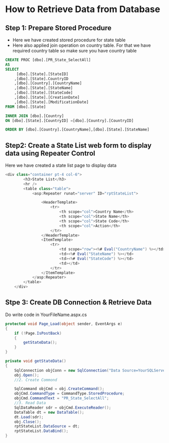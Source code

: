 # How to Retrieve Data from Database

## Step 1: Prepare Stored Procedure
- Here we have created stored procedure for state table
- Here also applied join operation on country table. For that we have required country table so make sure you have country table
```sql
CREATE PROC [dbo].[PR_State_SelectAll]
AS
SELECT
	 [dbo].[State].[StateID]
	,[dbo].[State].CountryID
	,[dbo].[Country].[CountryName]
	,[dbo].[State].[StateName]
	,[dbo].[State].[StateCode]
	,[dbo].[State].[CreationDate]
	,[dbo].[State].[ModificationDate]
FROM [dbo].[State]

INNER JOIN [dbo].[Country]
ON [dbo].[State].[CountryID] =[dbo].[Country].[CountryID]

ORDER BY [dbo].[Country].[CountryName],[dbo].[State].[StateName]
```

## Step2: Create a State List web form to display data using Repeater Control
Here we have created a state list page to display data
```csharp
<div class="container pt-4 col-6">
        <h3>State List</h3>
        <hr />
        <table class="table">
            <asp:Repeater runat="server" ID="rptStateList">

                <HeaderTemplate>
                    <tr>
                        <th scope="col">Country Name</th>
                        <th scope="col">State Name</th>
                        <th scope="col">State Code</th>
                        <th scope="col">Action</th>
                    </tr>
                </HeaderTemplate>
                <ItemTemplate>
                    <tr>
                        <td scope="row"><%# Eval("CountryName") %></td>
                        <td><%# Eval("StateName") %></td>
                        <td><%# Eval("StateCode") %></td>
                        <td></td>
                    </tr>
                </ItemTemplate>
            </asp:Repeater>
        </table>
    </div>
```
## Stpe 3: Create DB Connection & Retrieve Data 
Do write code in YourFileName.aspx.cs
```csharp
protected void Page_Load(object sender, EventArgs e)
{
    if (!Page.IsPostBack)
    {
        getStateData();
    }
}

private void getStateData()
{
    SqlConnection objConn = new SqlConnection("Data Source=YourSQLServerName; Initial Catalog=YourDBName; Integrated Security=true;");
    obj.Open();
    //2. Create Commond

    SqlCommand objCmd = obj.CreateCommand();
    objCmd.CommandType = CommandType.StoredProcedure;
    objCmd.CommandText = "PR_State_SelectAll";
    //3. Read Data
    SqlDataReader sdr = objCmd.ExecuteReader();
    DataTable dt = new DataTable();
    dt.Load(sdr);
    obj.Close();
    rptStateList.DataSource = dt;
    rptStateList.DataBind();
}
```
